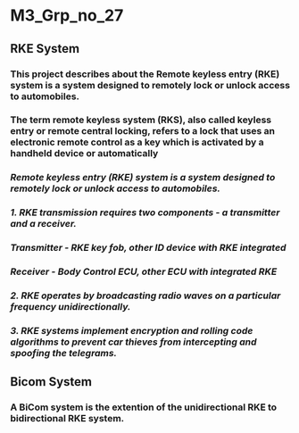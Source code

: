 # M3_Grp_no_27
## RKE System
### **This project describes about the Remote keyless entry (RKE) system is a system designed to remotely lock or unlock access to automobiles.** 

### **The term remote keyless system (RKS), also called keyless entry or remote central locking, refers to a lock that uses an electronic remote control as a key which is activated by a handheld device or automatically**

### *Remote keyless entry (RKE) system is a system designed to remotely lock or unlock access to automobiles.* 

### *1.	 RKE transmission requires two components - a transmitter and a receiver.* 
### *Transmitter - RKE key fob, other ID device with RKE integrated* 
### *Receiver - Body Control ECU, other ECU with integrated RKE* 
### *2.	 RKE operates by broadcasting radio waves on a particular frequency unidirectionally.* 
### *3.	RKE systems implement encryption and rolling code algorithms to prevent car thieves from intercepting and spoofing the telegrams.* 


##  Bicom System

### A BiCom system is the extention of the unidirectional RKE to bidirectional RKE system. 


